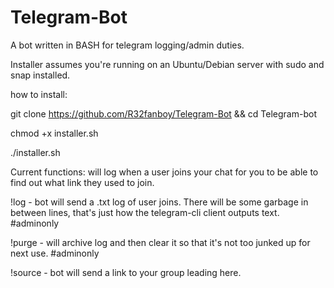 # Telegram-Bot
A bot written in BASH for telegram logging/admin duties.

Installer assumes you're running on an Ubuntu/Debian server with sudo and snap installed. 

how to install:

git clone https://github.com/R32fanboy/Telegram-Bot && cd Telegram-bot

chmod +x installer.sh

./installer.sh




Current functions:
will log when a user joins your chat for you to be able to find out what link they used to join. 

!log - bot will send a .txt log of user joins. There will be some garbage in between lines, that's just how the telegram-cli client outputs text. #adminonly

!purge - will archive log and then clear it so that it's not too junked up for next use. #adminonly

!source - bot will send a link to your group leading here. 
